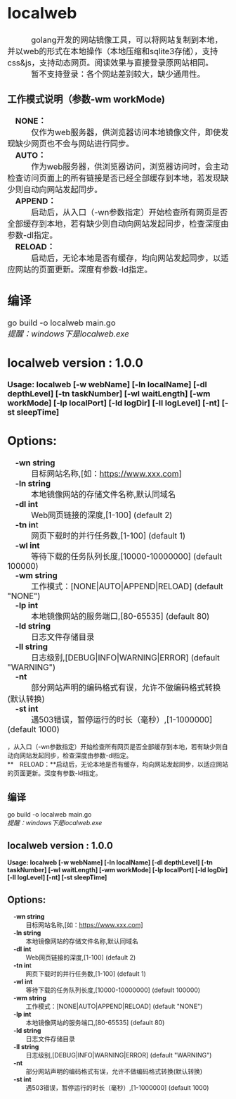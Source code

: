 <font size=4>

# localweb
&emsp;&emsp;&emsp;golang开发的网站镜像工具，可以将网站复制到本地，并以web的形式在本地操作（本地压缩和sqlite3存储），支持css&js，支持动态网页。阅读效果与直接登录原网站相同。   
&emsp;&emsp;&emsp;暂不支持登录：各个网站差别较大，缺少通用性。   
  
  
### 工作模式说明（参数-wm workMode)   
**&emsp;NONE：**   
&emsp;&emsp;&emsp;仅作为web服务器，供浏览器访问本地镜像文件，即使发现缺少网页也不会与网站进行同步。   
**&emsp;AUTO：**   
&emsp;&emsp;&emsp;作为web服务器，供浏览器访问，浏览器访问时，会主动检查访问页面上的所有链接是否已经全部缓存到本地，若发现缺少则自动向网站发起同步。   
**&emsp;APPEND：**   
&emsp;&emsp;&emsp;启动后，从入口（-wn参数指定）开始检查所有网页是否全部缓存到本地，若有缺少则自动向网站发起同步，检查深度由参数-dl指定。   
**&emsp;RELOAD：**   
&emsp;&emsp;&emsp;启动后，无论本地是否有缓存，均向网站发起同步，以适应网站的页面更新。深度有参数-ld指定。

   
## 编译
go build -o localweb main.go   
*提醒：windows下是localweb.exe*


## localweb version : 1.0.0
**Usage: localweb [-w webName] [-ln localName] [-dl depthLevel] [-tn taskNumber] [-wl waitLength] [-wm workMode] [-lp localPort] [-ld logDir] [-ll logLevel] [-nt] [-st sleepTime]**

## Options:    
  **&emsp;-wn string**    
        &emsp;&emsp;&emsp;目标网站名称,[如：https://www.xxx.com]    
  **&emsp;-ln string**    
        &emsp;&emsp;&emsp;本地镜像网站的存储文件名称,默认同域名    
  **&emsp;-dl int**    
        &emsp;&emsp;&emsp;Web网页链接的深度,[1-100] (default 2)    
  **&emsp;-tn in**t    
        &emsp;&emsp;&emsp;网页下载时的并行任务数,[1-100] (default 1)    
  **&emsp;-wl int**    
        &emsp;&emsp;&emsp;等待下载的任务队列长度,[10000-10000000] (default 100000)    
  **&emsp;-wm string**    
        &emsp;&emsp;&emsp;工作模式：[NONE|AUTO|APPEND|RELOAD] (default "NONE")    
  **&emsp;-lp int**    
        &emsp;&emsp;&emsp;本地镜像网站的服务端口,[80-65535] (default 80)    
  **&emsp;-ld string**    
        &emsp;&emsp;&emsp;日志文件存储目录    
  **&emsp;-ll string**    
        &emsp;&emsp;&emsp;日志级别,[DEBUG|INFO|WARNING|ERROR] (default "WARNING")    
  **&emsp;-nt**    
        &emsp;&emsp;&emsp;部分网站声明的编码格式有误，允许不做编码格式转换(默认转换)    
  **&emsp;-st int**    
        &emsp;&emsp;&emsp;遇503错误，暂停运行的时长（毫秒）,[1-1000000] (default 1000)    

</font>，从入口（-wn参数指定）开始检查所有网页是否全部缓存到本地，若有缺少则自动向网站发起同步，检查深度由参数-dl指定。   
**&emsp;RELOAD：**启动后，无论本地是否有缓存，均向网站发起同步，以适应网站的页面更新。深度有参数-ld指定。

   
## 编译
go build -o localweb main.go   
*提醒：windows下是localweb.exe*


## localweb version : 1.0.0
**Usage: localweb [-w webName] [-ln localName] [-dl depthLevel] [-tn taskNumber] [-wl waitLength] [-wm workMode] [-lp localPort] [-ld logDir] [-ll logLevel] [-nt] [-st sleepTime]**

## Options:    
  **&emsp;-wn string**    
        &emsp;&emsp;&emsp;目标网站名称,[如：https://www.xxx.com]    
  **&emsp;-ln string**    
        &emsp;&emsp;&emsp;本地镜像网站的存储文件名称,默认同域名    
  **&emsp;-dl int**    
        &emsp;&emsp;&emsp;Web网页链接的深度,[1-100] (default 2)    
  **&emsp;-tn in**t    
        &emsp;&emsp;&emsp;网页下载时的并行任务数,[1-100] (default 1)    
  **&emsp;-wl int**    
        &emsp;&emsp;&emsp;等待下载的任务队列长度,[10000-10000000] (default 100000)    
  **&emsp;-wm string**    
        &emsp;&emsp;&emsp;工作模式：[NONE|AUTO|APPEND|RELOAD] (default "NONE")    
  **&emsp;-lp int**    
        &emsp;&emsp;&emsp;本地镜像网站的服务端口,[80-65535] (default 80)    
  **&emsp;-ld string**    
        &emsp;&emsp;&emsp;日志文件存储目录    
  **&emsp;-ll string**    
        &emsp;&emsp;&emsp;日志级别,[DEBUG|INFO|WARNING|ERROR] (default "WARNING")    
  **&emsp;-nt**    
        &emsp;&emsp;&emsp;部分网站声明的编码格式有误，允许不做编码格式转换(默认转换)    
  **&emsp;-st int**    
        &emsp;&emsp;&emsp;遇503错误，暂停运行的时长（毫秒）,[1-1000000] (default 1000)    

</font>
